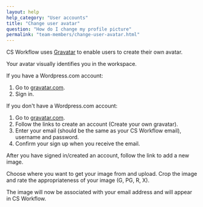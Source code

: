 ```yaml
---
layout: help
help_category: "User accounts"
title: "Change user avatar"
question: "How do I change my profile picture"
permalink: "team-members/change-user-avatar.html"
---
```


CS Workflow uses [Gravatar][1] to enable users to create their own
avatar.

Your avatar visually identifies you in the workspace.

If you have a Wordpress.com account:

1.  Go to [gravatar.com][1].
2.  Sign in.

If you don\'t have a Wordpress.com account:

1.  Go to [gravatar.com][1].
2.  Follow the links to create an account (Create your own gravatar).
3.  Enter your email (should be the same as your CS Workflow email),
    username and password.
4.  Confirm your sign up when you receive the email.

After you have signed in/created an account, follow the link to add a
new image.

Choose where you want to get your image from and upload. Crop the image
and rate the appropriateness of your image (G, PG, R, X).

The image will now be associated with your email address and will appear
in CS Workflow.



[1]: http://en.gravatar.com/
